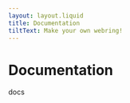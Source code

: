 ```yaml
---
layout: layout.liquid
title: Documentation
tiltText: Make your own webring!
---
```


# Documentation

docs
